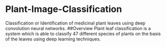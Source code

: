 # Plant-Image-Classification
Classification or Identification of medicinal plant leaves using deep convolution neural networks.
##Overview
Plant leaf classification is a system which is able to classify 47 different species of plants on the basis of the leaves using deep learning techniques.
